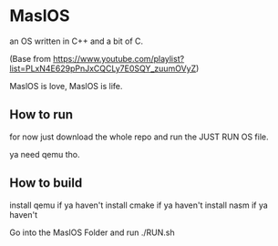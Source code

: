 # MaslOS
an OS written in C++ and a bit of C.

(Base from https://www.youtube.com/playlist?list=PLxN4E629pPnJxCQCLy7E0SQY_zuumOVyZ)

MaslOS is love, MaslOS is life.



## How to run
for now just download the whole repo and run the JUST RUN OS file.

ya need qemu tho.

## How to build
install qemu if ya haven't
install cmake if ya haven't
install nasm if ya haven't

Go into the MaslOS Folder and run ./RUN.sh
